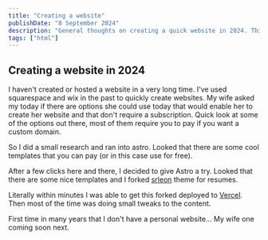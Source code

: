 ```yaml
---
title: "Creating a website"
publishDate: "8 September 2024"
description: "General thoughts on creating a quick website in 2024. This blog post explains how this website is created"
tags: ["html"]
---
```


## Creating a website in 2024

I haven't created or hosted a website in a very long time. I've used squarespace and wix in the past to quickly create websites. My wife asked my today if there are options she could use today that would enable her to create her website and that don't require a subscription. Quick look at some of the options out there, most of them require you to pay if you want a custom domain. 

So I did a small research and ran into astro. Looked that there are some cool templates that you can pay (or in this case use for free). 

After a few clicks here and there, I decided to give Astro a try. Looked that there are some nice templates and I forked [srleon](https://github.com/srleom/astro-theme-resume) theme for resumes.
 
Literally within minutes I was able to get this forked deployed to [Vercel](https://vercel.com/). Then most of the time was doing small tweaks to the content. 

First time in many years that I don't have a personal website... My wife one coming soon next. 

